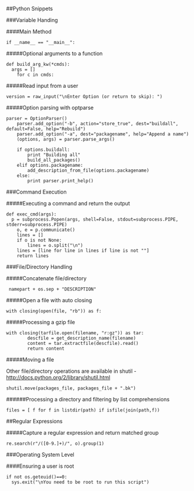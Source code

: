 ##Python Snippets

###Variable Handing

####Main Method

    if __name__ == "__main__":

#####Optional arguments to a function

    def build_arg_kw(*cmds):
      args = []
    	for c in cmds:

#####Read input from a user

    version = raw_input("\nEnter Option (or return to skip): ")

#####Option parsing with optparse

    parser = OptionParser()    
    	parser.add_option("-b", action="store_true", dest="buildall", default=False, help="Rebuild")
    	parser.add_option("-a", dest="packagename", help="Append a name")
    	(options, args) = parser.parse_args()
    	
    	if options.buildall:
    		print "Building all"
    		build_all_packages()
    	elif options.packagename:		
    		add_description_from_file(options.packagename)
    	else:
    		print parser.print_help()


###Command Execution

#####Executing a command and return the output

    def exec_cmd(args):
      p = subprocess.Popen(args, shell=False, stdout=subprocess.PIPE, stderr=subprocess.PIPE)
    	o, e = p.communicate()
    	lines = []
    	if o is not None:				
    		lines = o.split("\n")	
    	lines = [line for line in lines if line is not ""]
    	return lines	 	

###File/Directory Handling

#####Concatenate file/directory

     namepart + os.sep + "DESCRIPTION"
     
#####Open a file with auto closing

    with closing(open(file, "rb")) as f:

#####Processing a gzip file

    with closing(tarfile.open(filename, "r:gz")) as tar:
        	descfile = get_description_name(filename)
    		content = tar.extractfile(descfile).read()
    		return content
            
#####Moving a file

Other file/directory operations are available in shutil - http://docs.python.org/2/library/shutil.html

    shutil.move(packages_file, packages_file + ".bk")

######Processing a directory and filtering by list comprehensions

    files = [ f for f in listdir(path) if isfile(join(path,f))
    
##Regular Expressions

#####Capture a regular expression and return matched group

    re.search(r"/([0-9.]+)/", o).group(1)

###Operating System Level

####Ensuring a user is root 

    if not os.geteuid()==0:
      sys.exit("\nYou need to be root to run this script")
